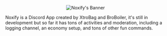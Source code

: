<p align="center">
  <img src="https://cdn.discordapp.com/banners/846294682484604989/426e6bb5bf8ab3b579cecef4f733cbfc.png" alt="Noxify's Banner">
</p>

Noxify is a Discord App created by XtroBag and BroBoiler, it's still in development but so far it has tons of activities and moderation, including a logging channel, an economy setup, and tons of other fun commands.
